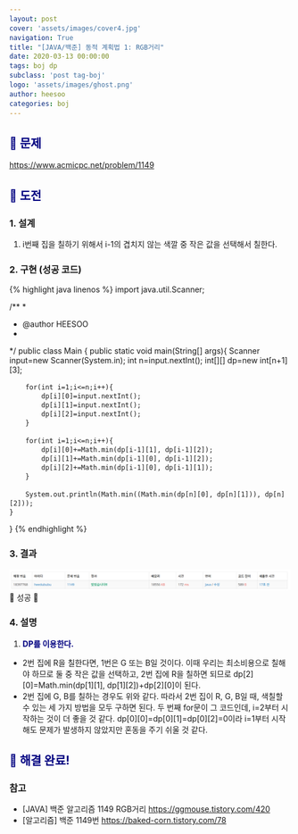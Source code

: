 ```yaml
---
layout: post
cover: 'assets/images/cover4.jpg'
navigation: True
title: "[JAVA/백준] 동적 계획법 1: RGB거리"
date: 2020-03-13 00:00:00
tags: boj dp
subclass: 'post tag-boj'
logo: 'assets/images/ghost.png'
author: heesoo
categories: boj
---
```

## <span style="color:navy">👀 문제</span>
<https://www.acmicpc.net/problem/1149>

## <span style="color:navy">👊 도전</span>

### 1. 설계
1. i번째 집을 칠하기 위해서 i-1의 겹치지 않는 색깔 중 작은 값을 선택해서 칠한다.

### 2. 구현 (성공 코드)
{% highlight java linenos %}
import java.util.Scanner;

/**
 * 
 * @author HEESOO
 *
 */
public class Main {
	public static void main(String[] args){
		Scanner input=new Scanner(System.in);
		int n=input.nextInt();
		int[][] dp=new int[n+1][3];
		
		for(int i=1;i<=n;i++){
			dp[i][0]=input.nextInt();
			dp[i][1]=input.nextInt();
			dp[i][2]=input.nextInt();
		}
		
		for(int i=1;i<=n;i++){
			dp[i][0]+=Math.min(dp[i-1][1], dp[i-1][2]);
			dp[i][1]+=Math.min(dp[i-1][0], dp[i-1][2]);
			dp[i][2]+=Math.min(dp[i-1][0], dp[i-1][1]);
		}
		
		System.out.println(Math.min((Math.min(dp[n][0], dp[n][1])), dp[n][2]));
	}
}
 {% endhighlight %}

### 3. 결과
![실행결과](./assets/images/200313_1.PNG)
🤟 성공 🤟 

### 4. 설명
1. **<span style="color:navy">DP를 이용한다.</span>**
- 2번 집에 R을 칠한다면, 1번은 G 또는 B일 것이다. 이때 우리는 최소비용으로 칠해야 하므로 둘 중 작은 값을 선택하고, 2번 집에 R을 칠하면 되므로 dp[2][0]=Math.min(dp[1][1], dp[1][2])+dp[2][0]이 된다.
- 2번 집에 G, B를 칠하는 경우도 위와 같다. 따라서 2번 집이 R, G, B일 때, 색칠할 수 있는 세 가지 방법을 모두 구하면 된다. 두 번째 for문이 그 코드인데, i=2부터 시작하는 것이 더 좋을 것 같다. dp[0][0]=dp[0][1]=dp[0][2]=0이라 i=1부터 시작해도 문제가 발생하지 않았지만 혼동을 주기 쉬울 것 같다.

## <span style="color:navy">👏 해결 완료!</span>

### 참고
- [JAVA] 백준 알고리즘 1149 RGB거리 <https://ggmouse.tistory.com/420>
- [알고리즘] 백준 1149번 <https://baked-corn.tistory.com/78>
